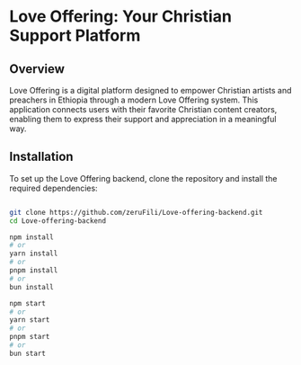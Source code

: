 # Love Offering: Your Christian Support Platform
## Overview
Love Offering is a digital platform designed to empower Christian artists and preachers in Ethiopia through a modern Love Offering system.
This application connects users with their favorite Christian content creators, enabling them to express their support and 
appreciation in a meaningful way.

## Installation
To set up the Love Offering backend, clone the repository and install the required dependencies:


```bash

git clone https://github.com/zeruFili/Love-offering-backend.git
cd Love-offering-backend

npm install
# or
yarn install
# or
pnpm install
# or
bun install

npm start
# or
yarn start
# or
pnpm start
# or
bun start
